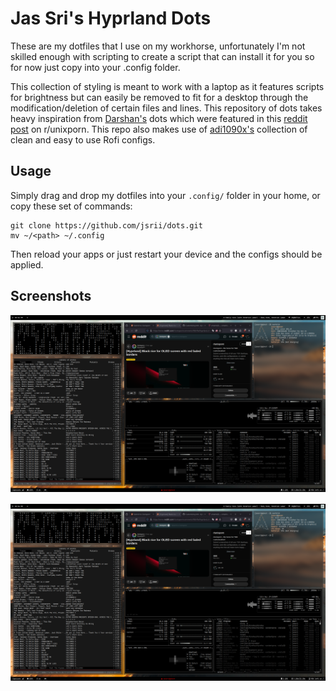 # Jas Sri's Hyprland Dots

These are my dotfiles that I use on my workhorse, unfortunately I'm not skilled enough with scripting to create a script that can install it for you so for now just copy into your .config folder.

This collection of styling is meant to work with a laptop as it features scripts for brightness but can easily be removed to fit for a desktop through the modification/deletion of certain files and lines. This repository of dots takes heavy inspiration from [Darshan's](https://github.com/darshanCommits/Linux-Scripts-Dots) dots which were featured in this [reddit post](https://www.reddit.com/r/unixporn/comments/19f40cb/hyprland_i_see_a_door_and_i_want_to_paint_it_black/) on r/unixporn. This repo also makes use of [adi1090x's](https://github.com/adi1090x/rofi/) collection of clean and easy to use Rofi configs.

## Usage

Simply drag and drop my dotfiles into your ```.config/``` folder in your home, or copy these set of commands:

```
git clone https://github.com/jsrii/dots.git
mv ~/<path> ~/.config
```

Then reload your apps or just restart your device and the configs should be applied.

## Screenshots

<img src="gitRepoImages/img1.png" alt="Preview 1" style="margin-bottom:1rem"/>

<img src="gitRepoImages/img1.png" alt="Preview 1" style="margin-bottom:1rem"/>




